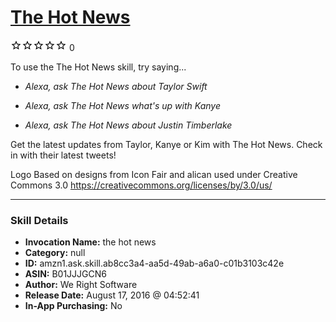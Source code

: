 # [The Hot News](http://alexa.amazon.com/#skills/amzn1.ask.skill.ab8cc3a4-aa5d-49ab-a6a0-c01b3103c42e)
![0 stars](../../images/ic_star_border_black_18dp_1x.png)![0 stars](../../images/ic_star_border_black_18dp_1x.png)![0 stars](../../images/ic_star_border_black_18dp_1x.png)![0 stars](../../images/ic_star_border_black_18dp_1x.png)![0 stars](../../images/ic_star_border_black_18dp_1x.png) 0

To use the The Hot News skill, try saying...

* *Alexa, ask The Hot News about Taylor Swift*

* *Alexa, ask The Hot News what's up with Kanye*

* *Alexa, ask The Hot News about Justin Timberlake*

Get the latest updates from Taylor, Kanye or Kim with The Hot News. Check in with their latest tweets!




Logo Based on designs from Icon Fair and alican used under Creative Commons 3.0 https://creativecommons.org/licenses/by/3.0/us/

***

### Skill Details

* **Invocation Name:** the hot news
* **Category:** null
* **ID:** amzn1.ask.skill.ab8cc3a4-aa5d-49ab-a6a0-c01b3103c42e
* **ASIN:** B01JJJGCN6
* **Author:** We Right Software
* **Release Date:** August 17, 2016 @ 04:52:41
* **In-App Purchasing:** No
